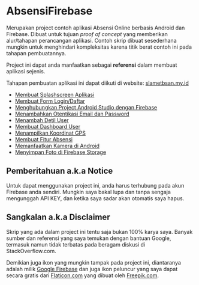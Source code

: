 # AbsensiFirebase

Merupakan project contoh aplikasi Absensi Online berbasis Android dan Firebase. Dibuat untuk tujuan _proof of concept_ yang memberikan alur/tahapan perancangan aplikasi. Contoh skrip dibuat sesederhana mungkin untuk menghindari kompleksitas karena titik berat contoh ini pada tahapan pembuatannya.

Project ini dapat anda manfaatkan sebagai **referensi** dalam membuat aplikasi sejenis.

Tahapan pembuatan aplikasi ini dapat diikuti di website: [slametbsan.my.id](https://slametbsan.my.id/)
* [Membuat Splashscreen Aplikasi](https://slametbsan.my.id/membuat-splashscreen-aplikasi/)
* [Membuat Form Login/Daftar](https://slametbsan.my.id/membuat-form-login-daftar/)
* [Menghubungkan Project Android Studio dengan Firebase](https://slametbsan.my.id/menghubungkan-project-android-studio-dengan-firebase/)
* [Menambahkan Otentikasi Email dan Password](https://slametbsan.my.id/menambahkan-otentikasi-email-dan-password/)
* [Menambah Detil User](https://slametbsan.my.id/menambah-detil-user/)
* [Membuat Dashboard User](https://slametbsan.my.id/membuat-dashboard-user/)
* [Menampilkan Koordinat GPS](https://slametbsan.my.id/menampilkan-koordinat-gps/)
* [Membuat Fitur Absensi](https://slametbsan.my.id/membuat-fitur-absensi/)
* [Memanfaatkan Kamera di Android](https://slametbsan.my.id/memanfaatkan-kamera-di-android/)
* [Menyimpan Foto di Firebase Storage](https://slametbsan.my.id/menyimpan-foto-di-firebase-storage/)

## Pemberitahuan a.k.a Notice
Untuk dapat menggunakan project ini, anda harus terhubung pada akun Firebase anda sendiri. Mungkin saya bakal lupa dan tanpa sengaja mengunggah API KEY, dan ketika saya sadar akan otomatis saya hapus.

## Sangkalan a.k.a Disclaimer
Skrip yang ada dalam project ini tentu saja bukan 100% karya saya. Banyak sumber dan referensi yang saya temukan dengan bantuan Google, termasuk namun tidak terbatas pada beragam diskusi di StackOverflow.com.

Demikian juga ikon yang mungkin tampak pada project ini, diantaranya adalah milik [Google Firebase](https://firebase.google.com/brand-guidelines) dan juga ikon peluncur yang saya dapat secara gratis dari [Flaticon.com](https://www.flaticon.com/) yang dibuat oleh [Freepik.com](http://www.freepik.com/).
